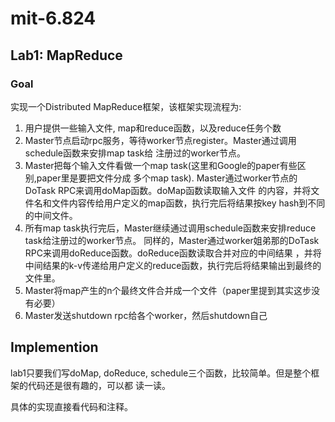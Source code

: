 # mit-6.824

## Lab1: MapReduce

### Goal
实现一个Distributed MapReduce框架，该框架实现流程为:
1. 用户提供一些输入文件, map和reduce函数，以及reduce任务个数
2. Master节点启动rpc服务，等待worker节点register。Master通过调用schedule函数来安排map task给
注册过的worker节点。
3. Master把每个输入文件看做一个map task(这里和Google的paper有些区别,paper里是要把文件分成
多个map task). Master通过worker节点的DoTask RPC来调用doMap函数。doMap函数读取输入文件
的内容，并将文件名和文件内容传给用户定义的map函数，执行完后将结果按key hash到不同的中间文件。
4. 所有map task执行完后，Master继续通过调用schedule函数来安排reduce task给注册过的worker节点。
同样的，Master通过worker姐弟那的DoTask RPC来调用doReduce函数。doReduce函数读取合并对应的中间结果
，并将中间结果的k-v传递给用户定义的reduce函数，执行完后将结果输出到最终的文件里。
5. Master将map产生的n个最终文件合并成一个文件（paper里提到其实这步没有必要）
6. Master发送shutdown rpc给各个worker，然后shutdown自己

## Implemention
lab1只要我们写doMap, doReduce, schedule三个函数，比较简单。但是整个框架的代码还是很有趣的，可以都
读一读。

具体的实现直接看代码和注释。
